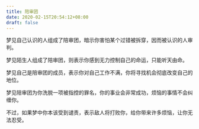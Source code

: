 ```yaml
---
title: 陪审团
date: 2020-02-15T20:54:12+08:00
draft: false
---
```


梦见自己认识的人组成了陪审团，暗示你害怕某个过错被拆穿，因而被认识的人审判。

梦见陌生人组成了陪审团，则表示你感到无力控制自己的命运，只能听天由命。

梦见自己是陪审团的成员，表示你对自己工作不满，你将寻找机会彻底改变自己的地位。

梦见陪审团为你洗脱一项被指控的罪名，你的事业会非常成功，烦恼的事情不会纠缠你。

不过，如果梦中你本该受到谴责，表示敌人将打败你，给你带来许多烦恼，让你无法忍受。

